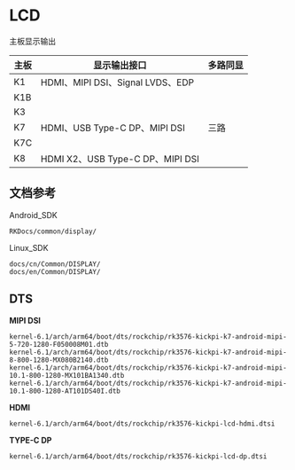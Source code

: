# LCD

主板显示输出

| 主板 | 显示输出接口                     | 多路同显 |
| ---- | -------------------------------- | -------- |
| K1   | HDMI、MIPI DSI、Signal LVDS、EDP |          |
| K1B  |                                  |          |
| K3   |                                  |          |
| K7   | HDMI、USB Type-C DP、MIPI DSI    | 三路     |
| K7C  |                                  |          |
| K8   | HDMI X2、USB Type-C DP、MIPI DSI |          |



## 文档参考

Android_SDK

```
RKDocs/common/display/
```

Linux_SDK

```
docs/cn/Common/DISPLAY/
docs/en/Common/DISPLAY/
```



## DTS

**MIPI DSI**

```
kernel-6.1/arch/arm64/boot/dts/rockchip/rk3576-kickpi-k7-android-mipi-5-720-1280-F050008M01.dtb
kernel-6.1/arch/arm64/boot/dts/rockchip/rk3576-kickpi-k7-android-mipi-8-800-1280-MX080B2140.dtb
kernel-6.1/arch/arm64/boot/dts/rockchip/rk3576-kickpi-k7-android-mipi-10.1-800-1280-MX101BA1340.dtb
kernel-6.1/arch/arm64/boot/dts/rockchip/rk3576-kickpi-k7-android-mipi-10.1-800-1280-AT101DS40I.dtb
```



**HDMI**

```
kernel-6.1/arch/arm64/boot/dts/rockchip/rk3576-kickpi-lcd-hdmi.dtsi
```



**TYPE-C DP**

```
kernel-6.1/arch/arm64/boot/dts/rockchip/rk3576-kickpi-lcd-dp.dtsi
```

